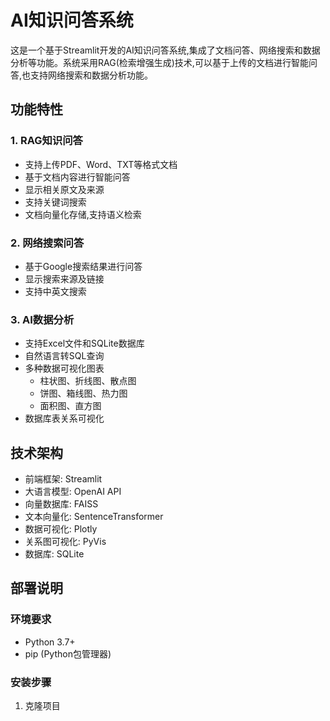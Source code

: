# AI知识问答系统

这是一个基于Streamlit开发的AI知识问答系统,集成了文档问答、网络搜索和数据分析等功能。系统采用RAG(检索增强生成)技术,可以基于上传的文档进行智能问答,也支持网络搜索和数据分析功能。

## 功能特性

### 1. RAG知识问答
- 支持上传PDF、Word、TXT等格式文档
- 基于文档内容进行智能问答
- 显示相关原文及来源
- 支持关键词搜索
- 文档向量化存储,支持语义检索

### 2. 网络搜索问答
- 基于Google搜索结果进行问答
- 显示搜索来源及链接
- 支持中英文搜索

### 3. AI数据分析
- 支持Excel文件和SQLite数据库
- 自然语言转SQL查询
- 多种数据可视化图表
  - 柱状图、折线图、散点图
  - 饼图、箱线图、热力图
  - 面积图、直方图
- 数据库表关系可视化

## 技术架构

- 前端框架: Streamlit
- 大语言模型: OpenAI API
- 向量数据库: FAISS
- 文本向量化: SentenceTransformer
- 数据可视化: Plotly
- 关系图可视化: PyVis
- 数据库: SQLite

## 部署说明

### 环境要求
- Python 3.7+
- pip (Python包管理器)

### 安装步骤

1. 克隆项目
